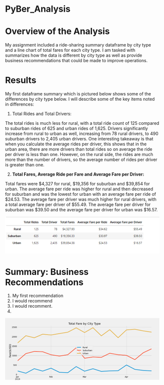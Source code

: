 # PyBer_Analysis
# Overview of the Analysis
My assignment included a ride-sharing summary dataframe by city type and a line chart of total fares for each city type.  I am tasked with summarizes how the data is different by city type as well as provide business recommendations that could be made to improve operations.

# Results
My first dataframe summary which is pictured below shows some of the differences by city type below.  I will describe some of the key items noted in differences:

1. Total Rides and Total Drivers: 

The total rides is much less for rural, with a total ride count of 125 compared to suburban rides of 625 and urban rides of 1,625.  Drivers significantly increase from rural to urban as well, increasing from 78 rural drivers, to 490 suburban drivers to 2,405 urban drivers.  One interesting takeaway is that when you calculate the average rides per driver, this shows that in the urban area, there are more drivers than total rides so on average the ride per driver is less than one.  However, on the rural side, the rides are much more than the number of drivers, so the average number of rides per driver is greater than one.

2.  **Total Fares, Average Ride per Fare and Average Fare per Driver:**

Total fares were $4,327 for rural, $19,356 for suburban and $39,854 for urban.  The average fare per ride was higher for rural and then decreased for suburban and was the lowest for urban with an average fare per ride of $24.53.  The average fare per driver was much higher for rural drivers, with a total average fare per driver of $55.49.  The average fare per driver for suburban was $39.50 and the average fare per driver for urban was $16.57.  




![image_name](https://github.com/jessicameyer23/PyBer_Analysis/blob/main/Resources/Data%20frame%20by%20city%20type.2022-01-22%20105822.png?raw=true)









# Summary: Business Recommendations

1.  My first recommendation
2.  I would recommend
3.  I would recomment.
4.  
![image_name](https://github.com/jessicameyer23/PyBer_Analysis/blob/main/PyBer_fare_summary.png?raw=true)
